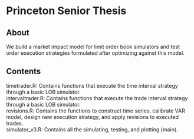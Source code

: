 # Princeton Senior Thesis

## About
We build a market impact model for limit order book simulators and test order execution strategies formulated after optimizing against this model.

## Contents
timetrader.R: Contains functions that execute the time interval strategy through a basic LOB simulator.   
intervaltrader.R: Contains functions that execute the trade interval strategy through a basic LOB simulator.   
revisions.R: Contains the functions to construct time series, calibrate VAR model, design new execution strategy, and apply revisions to executed trades.   
simulator_v3.R: Contains all the simulating, testing, and plotting (main).   
